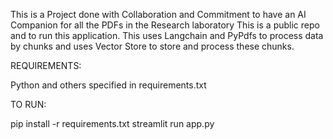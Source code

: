 This is a Project done with Collaboration and Commitment to have an AI Companion for all the PDFs in the Research laboratory
This is a public repo and to run this application.
This uses Langchain and PyPdfs to process data by chunks and uses Vector Store to store and process these chunks.

REQUIREMENTS:

Python and others specified in requirements.txt

TO RUN: 

pip install -r requirements.txt
streamlit run app.py
